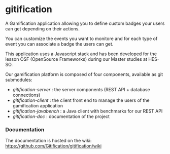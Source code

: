 # gitification

A Gamification application allowing you to define custom badges your users can get depending on their actions.

You can customize the events you want to monitore and for each type of event you can associate a badge the users can get.

This application uses a Javascript stack and has been developed for the lesson OSF (OpenSource Frameworks) during our Master studies at HES-SO.


Our gamification platform is composed of four components, available as git submodules:
* *gitification-server* : the server components (REST API + database connections)
* *gitification-client* : the client front end to manage the users of the gamification application
* *gitification-javabench* : a Java client with benchmarks for our REST API
* *gitification-doc* : documentation of the project


### Documentation
The documentation is hosted on the wiki: https://github.com/Gitification/gitification/wiki
